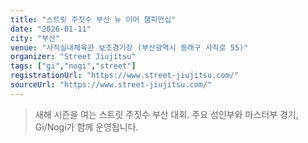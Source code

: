 ```yaml
---
title: "스트릿 주짓수 부산 뉴 이어 챔피언십"
date: "2026-01-11"
city: "부산"
venue: "사직실내체육관 보조경기장 (부산광역시 동래구 사직로 55)"
organizer: "Street Jiujitsu"
tags: ["gi","nogi","street"]
registrationUrl: "https://www.street-jiujitsu.com/"
sourceUrl: "https://www.street-jiujitsu.com/"
---
```


> 새해 시즌을 여는 스트릿 주짓수 부산 대회. 주요 성인부와 마스터부 경기, Gi/Nogi가 함께 운영됩니다.
